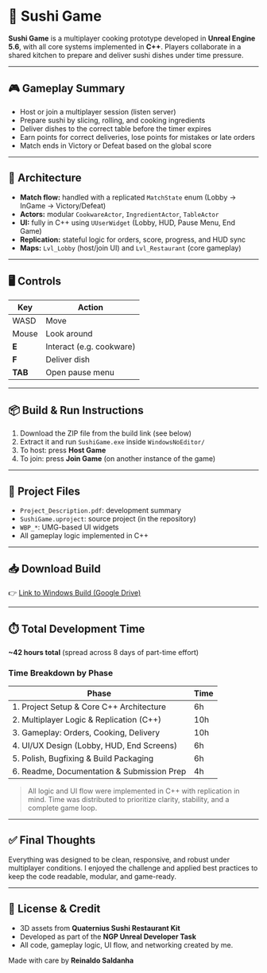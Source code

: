 # 🍣 Sushi Game

**Sushi Game** is a multiplayer cooking prototype developed in **Unreal Engine 5.6**, with all core systems implemented in **C++**. Players collaborate in a shared kitchen to prepare and deliver sushi dishes under time pressure.

---

## 🎮 Gameplay Summary

- Host or join a multiplayer session (listen server)
- Prepare sushi by slicing, rolling, and cooking ingredients
- Deliver dishes to the correct table before the timer expires
- Earn points for correct deliveries, lose points for mistakes or late orders
- Match ends in Victory or Defeat based on the global score

---

## 🧱 Architecture

- **Match flow:** handled with a replicated `MatchState` enum (Lobby → InGame → Victory/Defeat)
- **Actors:** modular `CookwareActor`, `IngredientActor`, `TableActor`
- **UI:** fully in C++ using `UUserWidget` (Lobby, HUD, Pause Menu, End Game)
- **Replication:** stateful logic for orders, score, progress, and HUD sync
- **Maps:** `Lvl_Lobby` (host/join UI) and `Lvl_Restaurant` (core gameplay)

---

## 🖥️ Controls

| Key     | Action                   |
|---------|--------------------------|
| WASD    | Move                     |
| Mouse   | Look around              |
| **E**   | Interact (e.g. cookware) |
| **F**   | Deliver dish             |
| **TAB** | Open pause menu          |

---

## 📦 Build & Run Instructions

1. Download the ZIP file from the build link (see below)
2. Extract it and run `SushiGame.exe` inside `WindowsNoEditor/`
3. To host: press **Host Game**
4. To join: press **Join Game** (on another instance of the game)

---

## 📝 Project Files

- `Project_Description.pdf`: development summary
- `SushiGame.uproject`: source project (in the repository)
- `WBP_*`: UMG-based UI widgets
- All gameplay logic implemented in C++

---

## 📥 Download Build

👉 [Link to Windows Build (Google Drive)](https://drive.google.com/drive/folders/1fx-bVTOgTW3iRGHyiZJLMnZuoH4pEjNs?usp=sharing)

---

## ⏱️ Total Development Time

**~42 hours total** (spread across 8 days of part-time effort)

### Time Breakdown by Phase

| Phase                                      | Time |
|--------------------------------------------|------|
| 1. Project Setup & Core C++ Architecture   | 6h   |
| 2. Multiplayer Logic & Replication (C++)   | 10h  |
| 3. Gameplay: Orders, Cooking, Delivery     | 10h  |
| 4. UI/UX Design (Lobby, HUD, End Screens)  | 6h   |
| 5. Polish, Bugfixing & Build Packaging     | 6h   |
| 6. Readme, Documentation & Submission Prep | 4h   |

> All logic and UI flow were implemented in C++ with replication in mind. Time was distributed to prioritize clarity, stability, and a complete game loop.

---

## ✅ Final Thoughts

Everything was designed to be clean, responsive, and robust under multiplayer conditions. I enjoyed the challenge and applied best practices to keep the code readable, modular, and game-ready.

---

## 📃 License & Credit

- 3D assets from **Quaternius Sushi Restaurant Kit**  
- Developed as part of the **NGP Unreal Developer Task**  
- All code, gameplay logic, UI flow, and networking created by me.

Made with care by **Reinaldo Saldanha**
